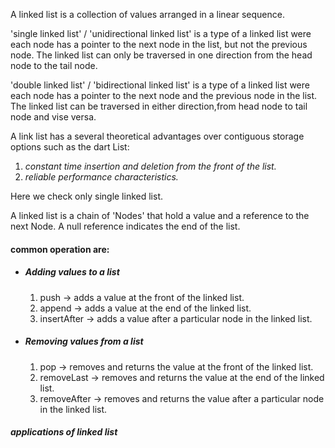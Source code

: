 A linked list is a collection of values arranged in a linear sequence.

'single linked list' / 'unidirectional linked list' is a type of a linked list were each node has a pointer to the next node in the list, but not the previous node. The linked list can only be traversed in one direction from the head node to the tail node.

'double linked list' / 'bidirectional linked list' is a type of a linked list were each node has a pointer to the next node and the previous node in the list. The linked list can be traversed in either direction,from head node to tail node and vise versa.

A link list has a several theoretical advantages over contiguous storage options such as the dart List:

1. *constant  time insertion and deletion from the front of the list.*
2. *reliable performance characteristics.*

Here we check only single linked list.

A linked list is a chain of 'Nodes' that hold a value and a reference to the next Node. A null reference indicates the end of the list.

#### common operation are:
- ##### Adding values to a list
  1. push -> adds a value at the front of the linked list.
  2. append -> adds a value at the end of the linked list.
  3. insertAfter -> adds a value after a particular node in the linked list. 

- ##### Removing values from a list
  1. pop -> removes and returns the value at the front of the linked list.
  2. removeLast -> removes and returns the value at the end of the linked list.
  3. removeAfter -> removes and returns the value after a particular node in the linked list.




##### applications of linked list